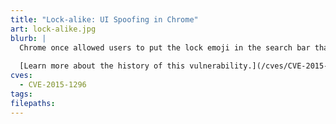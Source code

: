 ```yaml
---
title: "Lock-alike: UI Spoofing in Chrome"
art: lock-alike.jpg
blurb: |
  Chrome once allowed users to put the lock emoji in the search bar that made it look like the connection was secure.
  
  [Learn more about the history of this vulnerability.](/cves/CVE-2015-1296)
cves:
  - CVE-2015-1296
tags:
filepaths:
---
```


